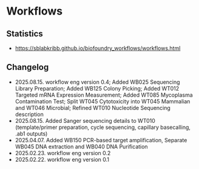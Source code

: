 # Workflows

## Statistics
- https://sblabkribb.github.io/biofoundry_workflows/workflows.html


## Changelog
- 2025.08.15. workflow eng version 0.4; Added WB025 Sequencing Library Preparation; Added WB125 Colony Picking; Added WT012 Targeted mRNA Expression Measurement; Added WT085 Mycoplasma Contamination Test; Split WT045 Cytotoxicity into WT045 Mammalian and WT046 Microbial; Refined WT010 Nucleotide Sequencing description
- 2025.08.15. Added Sanger sequencing details to WT010 (template/primer preparation, cycle sequencing, capillary basecalling, .ab1 outputs)
- 2025.04.07. Added WB150 PCR-based target amplification, Separate WB045 DNA extraction and WB040 DNA Purification 
- 2025.02.23. workflow eng version 0.2 
- 2025.02.22. workflow eng version 0.1  

